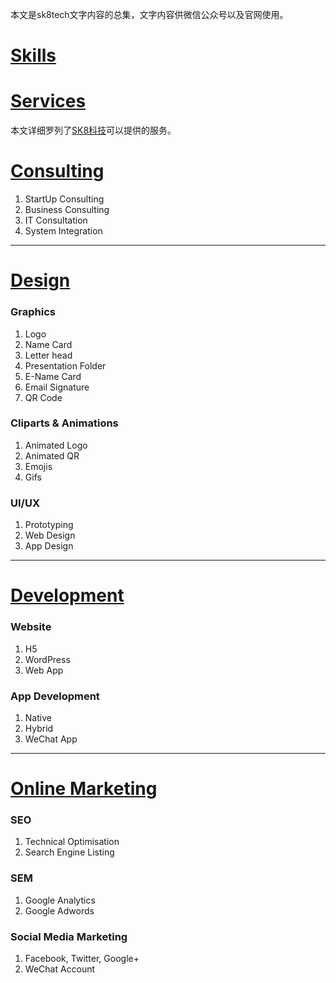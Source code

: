 本文是sk8tech文字内容的总集，文字内容供微信公众号以及官网使用。

# [Skills](skills.md)
# [Services](services.md)

本文详细罗列了[SK8科技](https://sk8.tech)可以提供的服务。

# [Consulting](consulting.md)
1. StartUp Consulting
1. Business Consulting
1. IT Consultation
1. System Integration
---
# [Design](design.md) 
### Graphics
1. Logo
1. Name Card
1. Letter head
1. Presentation Folder
1. E-Name Card
1. Email Signature
1. QR Code

### Cliparts & Animations
1. Animated Logo
1. Animated QR
1. Emojis
1. Gifs

### UI/UX
1. Prototyping
1. Web Design
1. App Design
---
# [Development](development.md)

### Website
1. H5
1. WordPress
1. Web App
    
### App Development
1. Native
1. Hybrid
1. WeChat App
---
# [Online Marketing](marketing.md)

### SEO
1. Technical Optimisation
1. Search Engine Listing
    
### SEM
1. Google Analytics
1. Google Adwords
    
### Social Media Marketing
1. Facebook, Twitter, Google+
1. WeChat Account